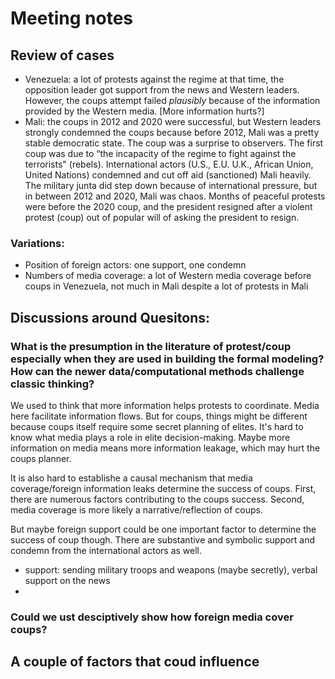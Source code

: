 # Meeting notes

## Review of cases
- Venezuela: a lot of protests against the regime at that time, the opposition leader got support from the news and Western leaders. However, the coups attempt failed *plausibly* because of the information provided by the Western media. [More information hurts?]
- Mali: the coups in 2012 and 2020 were successful, but Western leaders strongly condemned the coups because before 2012, Mali was a pretty stable democratic state. The coup was a surprise to observers. The first coup was due to “the incapacity of the regime to fight against the terrorists" (rebels).
International actors (U.S., E.U. U.K., African Union, United Nations) condemned and cut off aid (sanctioned) Mali heavily. The military junta did step down because of international pressure, but in between 2012 and 2020, Mali was chaos. Months of peaceful protests were before the 2020 coup, and the president resigned after a violent protest (coup) out of popular will of asking the president to resign.

### Variations:
- Position of foreign actors: one support, one condemn
- Numbers of media coverage: a lot of Western media coverage before coups in Venezuela, not much in Mali despite a lot of protests in Mali

## Discussions around Quesitons:
### What is the presumption in the literature of protest/coup especially when they are used in building the formal modeling? How can the newer data/computational methods challenge classic thinking?

We used to think that more information helps protests to coordinate. Media here facilitate information flows. But for coups, things might be different because coups itself require some secret planning of elites. It's hard to know
what media plays a role in elite decision-making. Maybe more information on media means more information leakage, which may hurt the coups planner.

It is also hard to establishe a causal mechanism that media coverage/foreign information leaks determine the success of coups. First, there are numerous factors contributing to the coups success. Second, media coverage is more likely a narrative/reflection of coups.

But maybe foreign support could be one important factor to determine the success of coup though. There are substantive and symbolic support and condemn from the international actors as well.
- support: sending military troops and weapons (maybe secretly), verbal support on the news
-


### Could we ust desciptively show how foreign media cover coups?

## A couple of factors that coud influence 
